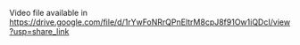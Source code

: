 Video file available in https://drive.google.com/file/d/1rYwFoNRrQPnEltrM8cpJ8f91Ow1iQDcI/view?usp=share_link
